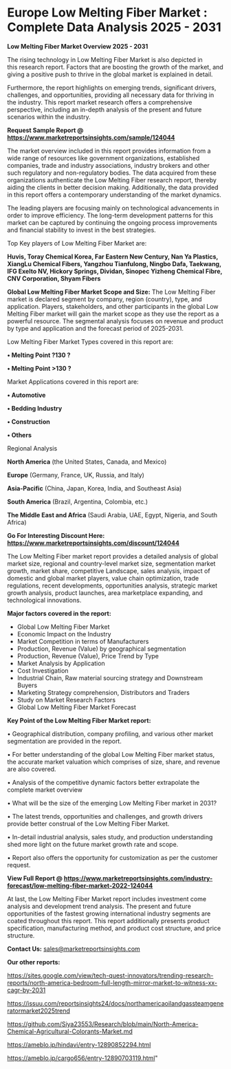 # Europe Low Melting Fiber Market : Complete Data Analysis 2025 - 2031

<Strong> Low Melting Fiber Market Overview 2025 - 2031</strong>

The rising technology in Low Melting Fiber Market is also depicted in this research report. Factors that are boosting the growth of the market, and giving a positive push to thrive in the global market is explained in detail.

Furthermore, the report highlights on emerging trends, significant drivers, challenges, and opportunities, providing all necessary data for thriving in the industry. This report market research offers a comprehensive perspective, including an in-depth analysis of the present and future scenarios within the industry.

<strong>Request Sample Report @ <a href=https://www.marketreportsinsights.com/sample/124044>https://www.marketreportsinsights.com/sample/124044</a></strong>

The market overview included in this report provides information from a wide range of resources like government organizations, established companies, trade and industry associations, industry brokers and other such regulatory and non-regulatory bodies. The data acquired from these organizations authenticate the Low Melting Fiber research report, thereby aiding the clients in better decision making. Additionally, the data provided in this report offers a contemporary understanding of the market dynamics.

The leading players are focusing mainly on technological advancements in order to improve efficiency. The long-term development patterns for this market can be captured by continuing the ongoing process improvements and financial stability to invest in the best strategies.

Top Key players of Low Melting Fiber Market are:

<strong>Huvis, Toray Chemical Korea, Far Eastern New Century, Nan Ya Plastics, XiangLu Chemical Fibers, Yangzhou Tianfulong, Ningbo Dafa, Taekwang, IFG Exelto NV, Hickory Springs, Dividan, Sinopec Yizheng Chemical Fibre, CNV Corporation, Shyam Fibers</strong>

<strong><b>Global Low Melting Fiber Market Scope and Size:</b></strong>
The Low Melting Fiber market is declared segment by company, region (country), type, and application. Players, stakeholders, and other participants in the global Low Melting Fiber market will gain the market scope as they use the report as a powerful resource. The segmental analysis focuses on revenue and product by type and application and the forecast period of 2025-2031.

Low Melting Fiber Market Types covered in this report are:

<strong>• Melting Point ?130 ?

• Melting Point >130 ?</strong>

Market Applications covered in this report are:

<strong>• Automotive

• Bedding Industry

• Construction

• Others</strong> 

Regional Analysis

<strong>North America</strong> (the United States, Canada, and Mexico)

<strong>Europe</strong> (Germany, France, UK, Russia, and Italy)

<strong>Asia-Pacific</strong> (China, Japan, Korea, India, and Southeast Asia)

<strong>South America</strong> (Brazil, Argentina, Colombia, etc.)

<strong>The Middle East and Africa</strong> (Saudi Arabia, UAE, Egypt, Nigeria, and South Africa)

<strong>Go For Interesting Discount Here: <a href=https://www.marketreportsinsights.com/discount/124044>https://www.marketreportsinsights.com/discount/124044</a></strong>

The Low Melting Fiber market report provides a detailed analysis of global market size, regional and country-level market size, segmentation market growth, market share, competitive Landscape, sales analysis, impact of domestic and global market players, value chain optimization, trade regulations, recent developments, opportunities analysis, strategic market growth analysis, product launches, area marketplace expanding, and technological innovations.

<strong><b>Major factors covered in the report:</b></strong>
<ul>
  <li>Global Low Melting Fiber Market </li>
  <li>Economic Impact on the Industry</li>
  <li>Market Competition in terms of Manufacturers</li>
  <li>Production, Revenue (Value) by geographical segmentation</li>
  <li>Production, Revenue (Value), Price Trend by Type</li>
  <li>Market Analysis by Application</li>
  <li>Cost Investigation</li>
  <li>Industrial Chain, Raw material sourcing strategy and Downstream Buyers</li>
  <li>Marketing Strategy comprehension, Distributors and Traders</li>
  <li>Study on Market Research Factors</li>
  <li>Global Low Melting Fiber Market Forecast</li>
</ul>

<strong><b>Key Point of the Low Melting Fiber Market report:</b></strong>

• Geographical distribution, company profiling, and various other market segmentation are provided in the report.

• For better understanding of the global Low Melting Fiber market status, the accurate market valuation which comprises of size, share, and revenue are also covered.

• Analysis of the competitive dynamic factors better extrapolate the complete market overview

• What will be the size of the emerging Low Melting Fiber market in 2031?

• The latest trends, opportunities and challenges, and growth drivers provide better construal of the Low Melting Fiber Market.

• In-detail industrial analysis, sales study, and production understanding shed more light on the future market growth rate and scope.

• Report also offers the opportunity for customization as per the customer request.

<strong><b>View Full Report @ <a href=https://www.marketreportsinsights.com/industry-forecast/low-melting-fiber-market-2022-124044>https://www.marketreportsinsights.com/industry-forecast/low-melting-fiber-market-2022-124044</a></b></strong>


At last, the Low Melting Fiber Market report includes investment come analysis and development trend analysis. The present and future opportunities of the fastest growing international industry segments are coated throughout this report. This report additionally presents product specification, manufacturing method, and product cost structure, and price structure.

<strong>Contact Us:</strong>
sales@marketreportsinsights.com

<strong>Our other reports:</strong>

<a href=https://sites.google.com/view/tech-quest-innovators/trending-research-reports/north-america-bedroom-full-length-mirror-market-to-witness-xx-cagr-by-2031>https://sites.google.com/view/tech-quest-innovators/trending-research-reports/north-america-bedroom-full-length-mirror-market-to-witness-xx-cagr-by-2031</a>

<a href=https://issuu.com/reportsinsights24/docs/northamericaoilandgassteamgeneratormarket2025trend>https://issuu.com/reportsinsights24/docs/northamericaoilandgassteamgeneratormarket2025trend</a>

<a href=https://github.com/Siya23553/Research/blob/main/North-America-Chemical-Agricultural-Colorants-Market.md>https://github.com/Siya23553/Research/blob/main/North-America-Chemical-Agricultural-Colorants-Market.md</a>

<a href=https://ameblo.jp/hindavi/entry-12890852294.html>https://ameblo.jp/hindavi/entry-12890852294.html</a>

<a href=https://ameblo.jp/cargo656/entry-12890703119.html>https://ameblo.jp/cargo656/entry-12890703119.html</a>"
